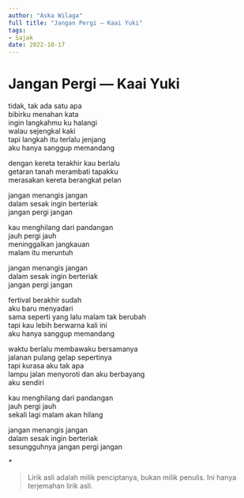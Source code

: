 ```yaml
---
author: "Aska Wilaga"
full title: "Jangan Pergi — Kaai Yuki"
tags:
- Sajak
date: 2022-10-17
---
```


# Jangan Pergi — Kaai Yuki

tidak, tak ada satu apa  
bibirku menahan kata  
ingin langkahmu ku halangi  
walau sejengkal kaki  
tapi langkah itu terlalu jenjang  
aku hanya sanggup memandang

dengan kereta terakhir kau berlalu  
getaran tanah merambati tapakku  
merasakan kereta berangkat pelan

jangan menangis jangan  
dalam sesak ingin berteriak  
jangan pergi jangan

kau menghilang dari pandangan  
jauh pergi jauh  
meninggalkan jangkauan  
malam itu meruntuh

jangan menangis jangan  
dalam sesak ingin berteriak  
jangan pergi jangan

fertival berakhir sudah  
aku baru menyadari  
sama seperti yang lalu malam tak berubah  
tapi kau lebih berwarna kali ini  
aku hanya sanggup memandang

waktu berlalu membawaku bersamanya  
jalanan pulang gelap sepertinya  
tapi kurasa aku tak apa  
lampu jalan menyoroti dan aku berbayang  
aku sendiri

kau menghilang dari pandangan  
jauh pergi jauh  
sekali lagi malam akan hilang

jangan menangis jangan  
dalam sesak ingin berteriak  
sesungguhnya jangan pergi jangan


_\*_

> Lirik asli adalah milik penciptanya, bukan milik penulis. Ini hanya terjemahan lirik asli.
